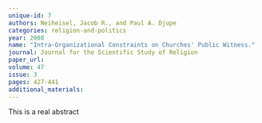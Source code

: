```yaml
---
unique-id: 7
authors: Neiheisel, Jacob R., and Paul A. Djupe
categories: religion-and-politics
year: 2008
name: "Intra-Organizational Constraints on Churches' Public Witness."
journal: Journal for the Scientific Study of Religion
paper_url:
volume: 47
issue: 3
pages: 427-441
additional_materials:
---
```


This is a real abstract
